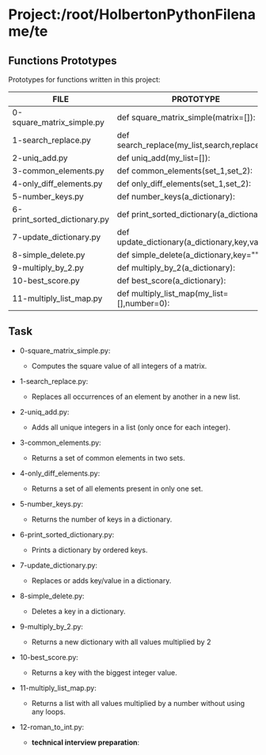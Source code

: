 # Project:/root/HolbertonPythonFilename/te
## Functions Prototypes
Prototypes for functions written in this project:

| FILE  | PROTOTYPE | 
 | ------------- | ------------- |
|0-square_matrix_simple.py|def square_matrix_simple(matrix=[]):|
|1-search_replace.py|def search_replace(my_list,search,replace):|
|2-uniq_add.py|def uniq_add(my_list=[]):|
|3-common_elements.py|def common_elements(set_1,set_2):|
|4-only_diff_elements.py|def only_diff_elements(set_1,set_2):|
|5-number_keys.py|def number_keys(a_dictionary):|
|6-print_sorted_dictionary.py|def print_sorted_dictionary(a_dictionary):|
|7-update_dictionary.py|def update_dictionary(a_dictionary,key,value):|
|8-simple_delete.py|def simple_delete(a_dictionary,key=&quot;&quot;):|
|9-multiply_by_2.py|def multiply_by_2(a_dictionary):|
|10-best_score.py|def best_score(a_dictionary):|
|11-multiply_list_map.py|def multiply_list_map(my_list=[],number=0):|
## Task
- 0-square_matrix_simple.py:
	- Computes the square value of all integers of a matrix.

- 1-search_replace.py:
	- Replaces all occurrences of an element by another in a new list.

- 2-uniq_add.py:
	- Adds all unique integers in a list (only once for each integer).

- 3-common_elements.py:
	- Returns a set of common elements in two sets.

- 4-only_diff_elements.py:
	- Returns a set of all elements present in only one set.

- 5-number_keys.py:
	- Returns the number of keys in a dictionary.

- 6-print_sorted_dictionary.py:
	- Prints a dictionary by ordered keys.

- 7-update_dictionary.py:
	- Replaces or adds key/value in a dictionary.

- 8-simple_delete.py:
	- Deletes a key in a dictionary.

- 9-multiply_by_2.py:
	- Returns a new dictionary with all values multiplied by 2

- 10-best_score.py:
	- Returns a key with the biggest integer value.

- 11-multiply_list_map.py:
	- Returns a list with all values multiplied by a number without using any loops.

- 12-roman_to_int.py:
	- <strong>technical interview preparation</strong>: 

